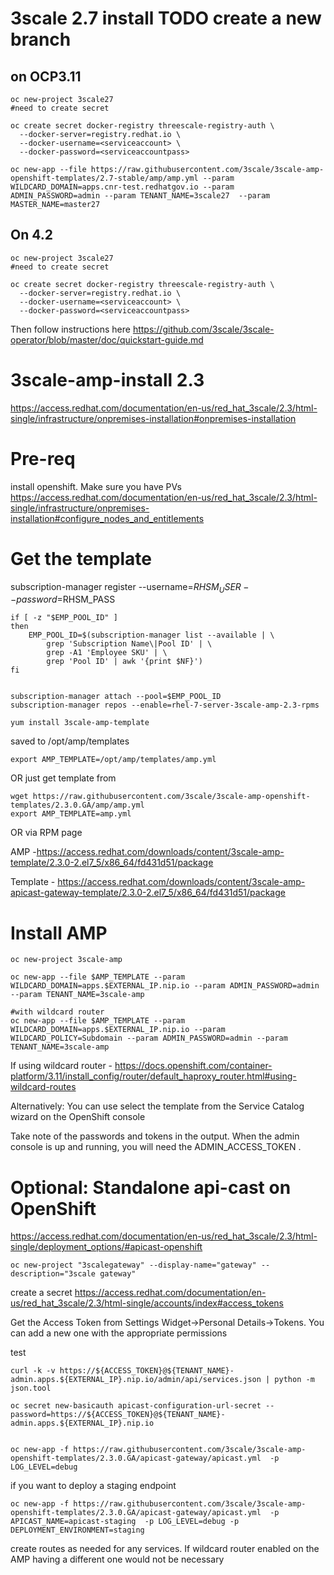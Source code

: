 # 3scale 2.7 install  TODO create a new branch 

## on OCP3.11
```
oc new-project 3scale27
#need to create secret

oc create secret docker-registry threescale-registry-auth \
  --docker-server=registry.redhat.io \
  --docker-username=<serviceaccount> \
  --docker-password=<serviceaccountpass>

oc new-app --file https://raw.githubusercontent.com/3scale/3scale-amp-openshift-templates/2.7-stable/amp/amp.yml --param WILDCARD_DOMAIN=apps.cnr-test.redhatgov.io --param ADMIN_PASSWORD=admin --param TENANT_NAME=3scale27  --param MASTER_NAME=master27
```
## On 4.2
```
oc new-project 3scale27
#need to create secret

oc create secret docker-registry threescale-registry-auth \
  --docker-server=registry.redhat.io \
  --docker-username=<serviceaccount> \
  --docker-password=<serviceaccountpass>
```
Then follow instructions here 
https://github.com/3scale/3scale-operator/blob/master/doc/quickstart-guide.md

# 3scale-amp-install 2.3

https://access.redhat.com/documentation/en-us/red_hat_3scale/2.3/html-single/infrastructure/onpremises-installation#onpremises-installation

Pre-req
====================
install openshift. Make sure you have PVs
https://access.redhat.com/documentation/en-us/red_hat_3scale/2.3/html-single/infrastructure/onpremises-installation#configure_nodes_and_entitlements

Get the template
====================
subscription-manager register --username=$RHSM_USER --password=$RHSM_PASS
 

````
if [ -z "$EMP_POOL_ID" ]
then
    EMP_POOL_ID=$(subscription-manager list --available | \
        grep 'Subscription Name\|Pool ID' | \
        grep -A1 'Employee SKU' | \
        grep 'Pool ID' | awk '{print $NF}')
fi


subscription-manager attach --pool=$EMP_POOL_ID
subscription-manager repos --enable=rhel-7-server-3scale-amp-2.3-rpms
    
yum install 3scale-amp-template
````
saved to /opt/amp/templates
````
export AMP_TEMPLATE=/opt/amp/templates/amp.yml
````

OR just get template from

`````
wget https://raw.githubusercontent.com/3scale/3scale-amp-openshift-templates/2.3.0.GA/amp/amp.yml
export AMP_TEMPLATE=amp.yml
`````

OR via RPM page

AMP -https://access.redhat.com/downloads/content/3scale-amp-template/2.3.0-2.el7_5/x86_64/fd431d51/package

Template - https://access.redhat.com/downloads/content/3scale-amp-apicast-gateway-template/2.3.0-2.el7_5/x86_64/fd431d51/package

Install AMP
=================
````
oc new-project 3scale-amp

oc new-app --file $AMP_TEMPLATE --param WILDCARD_DOMAIN=apps.$EXTERNAL_IP.nip.io --param ADMIN_PASSWORD=admin --param TENANT_NAME=3scale-amp

#with wildcard router
oc new-app --file $AMP_TEMPLATE --param WILDCARD_DOMAIN=apps.$EXTERNAL_IP.nip.io --param WILDCARD_POLICY=Subdomain --param ADMIN_PASSWORD=admin --param TENANT_NAME=3scale-amp
````

If using wildcard router - 
https://docs.openshift.com/container-platform/3.11/install_config/router/default_haproxy_router.html#using-wildcard-routes

Alternatively: You can use select the template from the Service Catalog wizard on the OpenShift console

Take note of the passwords and tokens in the output. When the admin console is up and running, you will need the ADMIN_ACCESS_TOKEN .


Optional: Standalone api-cast on OpenShift
============================
https://access.redhat.com/documentation/en-us/red_hat_3scale/2.3/html-single/deployment_options/#apicast-openshift

  
```
oc new-project "3scalegateway" --display-name="gateway" --description="3scale gateway"
````

create a secret
https://access.redhat.com/documentation/en-us/red_hat_3scale/2.3/html-single/accounts/index#access_tokens

Get the Access Token from Settings Widget->Personal Details->Tokens. You can add a new one with the appropriate permissions

test
````
curl -k -v https://${ACCESS_TOKEN}@${TENANT_NAME}-admin.apps.${EXTERNAL_IP}.nip.io/admin/api/services.json | python -m json.tool

oc secret new-basicauth apicast-configuration-url-secret --password=https://${ACCESS_TOKEN}@${TENANT_NAME}-admin.apps.${EXTERNAL_IP}.nip.io


oc new-app -f https://raw.githubusercontent.com/3scale/3scale-amp-openshift-templates/2.3.0.GA/apicast-gateway/apicast.yml  -p LOG_LEVEL=debug
````

if you want to deploy a staging endpoint

````
oc new-app -f https://raw.githubusercontent.com/3scale/3scale-amp-openshift-templates/2.3.0.GA/apicast-gateway/apicast.yml  -p APICAST_NAME=apicast-staging  -p LOG_LEVEL=debug -p DEPLOYMENT_ENVIRONMENT=staging

````

create routes as needed for any services. If wildcard router enabled on the AMP having a different one would not be necessary
